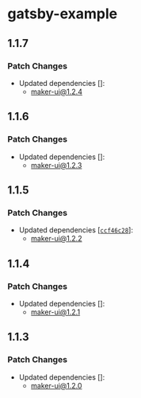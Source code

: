 # gatsby-example

## 1.1.7

### Patch Changes

- Updated dependencies []:
  - maker-ui@1.2.4

## 1.1.6

### Patch Changes

- Updated dependencies []:
  - maker-ui@1.2.3

## 1.1.5

### Patch Changes

- Updated dependencies [[`ccf46c28`](https://github.com/mdarche/maker-ui/commit/ccf46c28e765c8aee76ace7107640af9b13f65f9)]:
  - maker-ui@1.2.2

## 1.1.4

### Patch Changes

- Updated dependencies []:
  - maker-ui@1.2.1

## 1.1.3

### Patch Changes

- Updated dependencies []:
  - maker-ui@1.2.0
